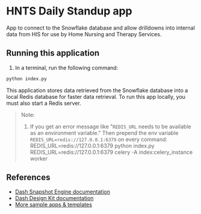 # HNTS Daily Standup app

App to connect to the Snowflake database and allow drilldowns into internal data from HIS for use by Home Nursing and Therapy Services. 

## Running this application
1. In a terminal, run the following command:
```python
python index.py
```

This application stores data retrieved from the Snowflake database into a local Redis database for faster data retrieval. To run this app locally, you must also start a Redis server.

> Note:
> 1. If you get an error message like
> "`REDIS_URL` needs to be available as an environment variable."
> Then prepend the env variable `REDIS_URL=redis://127.0.0.1:6379` on every command: 
> REDIS_URL=redis://127.0.0.1:6379 python index.py
> REDIS_URL=redis://127.0.0.1:6379 celery -A index:celery_instance worker

## References
- [Dash Snapshot Engine documentation](dash-ide-internal.plotly.host/Docs/dash-snapshots)
- [Dash Design Kit documentation](dash-ide-internal.plotly.host/Docs/dash-design-kit)
- [More sample apps & templates](dash-ide-internal.plotly.host/Docs/templates)
